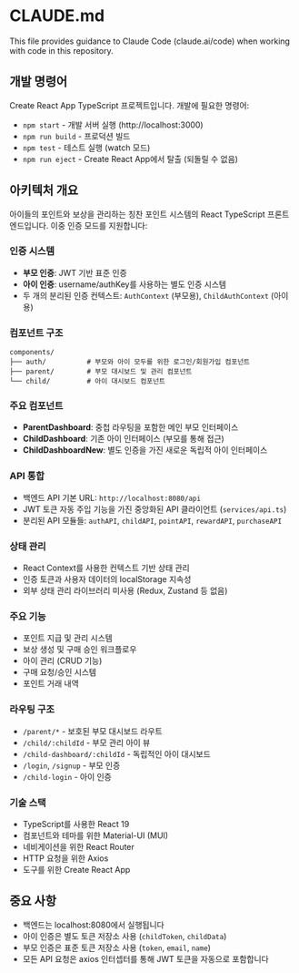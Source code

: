 # CLAUDE.md

This file provides guidance to Claude Code (claude.ai/code) when working with code in this repository.

## 개발 명령어

Create React App TypeScript 프로젝트입니다. 개발에 필요한 명령어:

- `npm start` - 개발 서버 실행 (http://localhost:3000)
- `npm run build` - 프로덕션 빌드
- `npm test` - 테스트 실행 (watch 모드)
- `npm run eject` - Create React App에서 탈출 (되돌릴 수 없음)

## 아키텍처 개요

아이들의 포인트와 보상을 관리하는 칭찬 포인트 시스템의 React TypeScript 프론트엔드입니다. 이중 인증 모드를 지원합니다:

### 인증 시스템
- **부모 인증**: JWT 기반 표준 인증
- **아이 인증**: username/authKey를 사용하는 별도 인증 시스템
- 두 개의 분리된 인증 컨텍스트: `AuthContext` (부모용), `ChildAuthContext` (아이용)

### 컴포넌트 구조
```
components/
├── auth/          # 부모와 아이 모두를 위한 로그인/회원가입 컴포넌트
├── parent/        # 부모 대시보드 및 관리 컴포넌트
└── child/         # 아이 대시보드 컴포넌트
```

### 주요 컴포넌트
- **ParentDashboard**: 중첩 라우팅을 포함한 메인 부모 인터페이스
- **ChildDashboard**: 기존 아이 인터페이스 (부모를 통해 접근)
- **ChildDashboardNew**: 별도 인증을 가진 새로운 독립적 아이 인터페이스

### API 통합
- 백엔드 API 기본 URL: `http://localhost:8080/api`
- JWT 토큰 자동 주입 기능을 가진 중앙화된 API 클라이언트 (`services/api.ts`)
- 분리된 API 모듈들: `authAPI`, `childAPI`, `pointAPI`, `rewardAPI`, `purchaseAPI`

### 상태 관리
- React Context를 사용한 컨텍스트 기반 상태 관리
- 인증 토큰과 사용자 데이터의 localStorage 지속성
- 외부 상태 관리 라이브러리 미사용 (Redux, Zustand 등 없음)

### 주요 기능
- 포인트 지급 및 관리 시스템
- 보상 생성 및 구매 승인 워크플로우
- 아이 관리 (CRUD 기능)
- 구매 요청/승인 시스템
- 포인트 거래 내역

### 라우팅 구조
- `/parent/*` - 보호된 부모 대시보드 라우트
- `/child/:childId` - 부모 관리 아이 뷰
- `/child-dashboard/:childId` - 독립적인 아이 대시보드
- `/login`, `/signup` - 부모 인증
- `/child-login` - 아이 인증

### 기술 스택
- TypeScript를 사용한 React 19
- 컴포넌트와 테마를 위한 Material-UI (MUI)
- 네비게이션을 위한 React Router
- HTTP 요청을 위한 Axios
- 도구를 위한 Create React App

## 중요 사항

- 백엔드는 localhost:8080에서 실행됩니다
- 아이 인증은 별도 토큰 저장소 사용 (`childToken`, `childData`)
- 부모 인증은 표준 토큰 저장소 사용 (`token`, `email`, `name`)
- 모든 API 요청은 axios 인터셉터를 통해 JWT 토큰을 자동으로 포함합니다